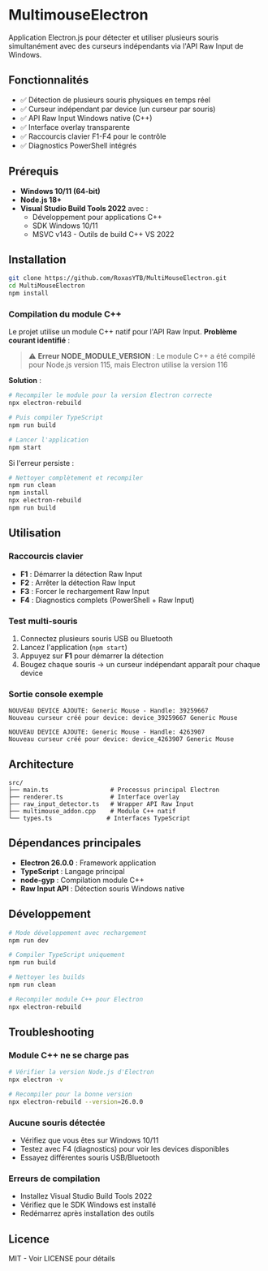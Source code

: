 # MultimouseElectron

Application Electron.js pour détecter et utiliser plusieurs souris simultanément avec des curseurs indépendants via l'API Raw Input de Windows.

## Fonctionnalités

- ✅ Détection de plusieurs souris physiques en temps réel
- ✅ Curseur indépendant par device (un curseur par souris)
- ✅ API Raw Input Windows native (C++)
- ✅ Interface overlay transparente
- ✅ Raccourcis clavier F1-F4 pour le contrôle
- ✅ Diagnostics PowerShell intégrés

## Prérequis

- **Windows 10/11 (64-bit)**
- **Node.js 18+**
- **Visual Studio Build Tools 2022** avec :
  - Développement pour applications C++
  - SDK Windows 10/11
  - MSVC v143 - Outils de build C++ VS 2022

## Installation

```bash
git clone https://github.com/RoxasYTB/MultiMouseElectron.git
cd MultiMouseElectron
npm install
```

### Compilation du module C++

Le projet utilise un module C++ natif pour l'API Raw Input. **Problème courant identifié** :

> ⚠️ **Erreur NODE_MODULE_VERSION** : Le module C++ a été compilé pour Node.js version 115, mais Electron utilise la version 116

**Solution** :

```bash
# Recompiler le module pour la version Electron correcte
npx electron-rebuild

# Puis compiler TypeScript
npm run build

# Lancer l'application
npm start
```

Si l'erreur persiste :

```bash
# Nettoyer complètement et recompiler
npm run clean
npm install
npx electron-rebuild
npm run build
```

## Utilisation

### Raccourcis clavier

- **F1** : Démarrer la détection Raw Input
- **F2** : Arrêter la détection Raw Input
- **F3** : Forcer le rechargement Raw Input
- **F4** : Diagnostics complets (PowerShell + Raw Input)

### Test multi-souris

1. Connectez plusieurs souris USB ou Bluetooth
2. Lancez l'application (`npm start`)
3. Appuyez sur **F1** pour démarrer la détection
4. Bougez chaque souris → un curseur indépendant apparaît pour chaque device

### Sortie console exemple

```
NOUVEAU DEVICE AJOUTE: Generic Mouse - Handle: 39259667
Nouveau curseur créé pour device: device_39259667 Generic Mouse

NOUVEAU DEVICE AJOUTE: Generic Mouse - Handle: 4263907
Nouveau curseur créé pour device: device_4263907 Generic Mouse
```

## Architecture

```
src/
├── main.ts                 # Processus principal Electron
├── renderer.ts             # Interface overlay
├── raw_input_detector.ts   # Wrapper API Raw Input
├── multimouse_addon.cpp    # Module C++ natif
└── types.ts               # Interfaces TypeScript
```

## Dépendances principales

- **Electron 26.0.0** : Framework application
- **TypeScript** : Langage principal
- **node-gyp** : Compilation module C++
- **Raw Input API** : Détection souris Windows native

## Développement

```bash
# Mode développement avec rechargement
npm run dev

# Compiler TypeScript uniquement
npm run build

# Nettoyer les builds
npm run clean

# Recompiler module C++ pour Electron
npx electron-rebuild
```

## Troubleshooting

### Module C++ ne se charge pas

```bash
# Vérifier la version Node.js d'Electron
npx electron -v

# Recompiler pour la bonne version
npx electron-rebuild --version=26.0.0
```

### Aucune souris détectée

- Vérifiez que vous êtes sur Windows 10/11
- Testez avec F4 (diagnostics) pour voir les devices disponibles
- Essayez différentes souris USB/Bluetooth

### Erreurs de compilation

- Installez Visual Studio Build Tools 2022
- Vérifiez que le SDK Windows est installé
- Redémarrez après installation des outils

## Licence

MIT - Voir LICENSE pour détails
